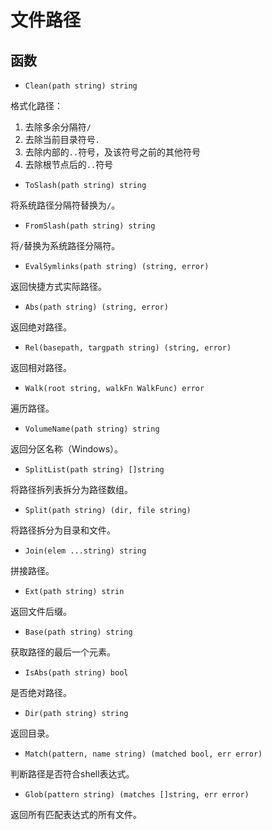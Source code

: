 # 文件路径

## 函数

- `Clean(path string) string`

格式化路径：

1. 去除多余分隔符`/`
2. 去除当前目录符号`.`
3. 去除内部的`..`符号，及该符号之前的其他符号
4. 去除根节点后的`..`符号

- `ToSlash(path string) string`

将系统路径分隔符替换为`/`。

- `FromSlash(path string) string`

将`/`替换为系统路径分隔符。

- `EvalSymlinks(path string) (string, error)`

返回快捷方式实际路径。

- `Abs(path string) (string, error)`

返回绝对路径。

- `Rel(basepath, targpath string) (string, error)`

返回相对路径。

- `Walk(root string, walkFn WalkFunc) error`

遍历路径。

- `VolumeName(path string) string`

返回分区名称（Windows）。

- `SplitList(path string) []string`

将路径拆列表拆分为路径数组。

- `Split(path string) (dir, file string)`

将路径拆分为目录和文件。

- `Join(elem ...string) string`

拼接路径。

- `Ext(path string) strin`

返回文件后缀。

- `Base(path string) string`

获取路径的最后一个元素。

- `IsAbs(path string) bool`

是否绝对路径。

- `Dir(path string) string`

返回目录。

- `Match(pattern, name string) (matched bool, err error)`

判断路径是否符合shell表达式。

- `Glob(pattern string) (matches []string, err error)`

返回所有匹配表达式的所有文件。